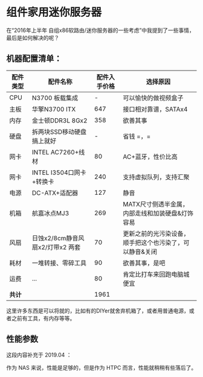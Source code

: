 # 组件家用迷你服务器

在“2016年上半年 自组x86软路由/迷你服务器的一些考虑”中我提到了一些事情，最后是如何解决的呢？

## 机器配置清单：

|配件类型|配件名称|配件入手价格|选择原因|
|---|---|---|---|
|CPU|N3700 板载集成|-|可以愉快的做视频盒子|
|主板|华擎N3700 ITX|647|接口相对靠谱，SATAx4|
|内存|金士顿DDR3L 8Gx2|358|欲善其事|
|硬盘|拆两块SSD移动硬盘搞上就好|-|省钱 =，=|
|网卡|INTEL AC7260+线材|80|AC+蓝牙，性价比高|
|网卡|INTEL I3504口网卡+转换卡|240|支持虚拟队列，支持汇聚|
|电源|DC-ATX+适配器|127|静音|
|机箱|航嘉冰点MJ3|269|MATX尺寸侧透半金属，内部走线和加装硬盘&灯饰容易|
|风扇| 日蚀x2/8cm静音风扇x2/灯带x2 两套|70|更新之前的光污染设备，顺手把这个也污染了，可以静音&关闭|
|耗材|一堆转接、零碎工具|90|欲善其事，是吧|
|运费|...|80|肯定比打车来回跑电脑城便宜|
|**共计**||1961||

这里许多东西是可以将就的，比如有的DIYer就舍弃机箱了，或者用普通电源，或者之前有工具，有内存等等。

## 性能参数

这段内容补充于 2019.04 ：

作为 NAS 来说，性能是足够的，但是作为 HTPC 而言，性能就稍稍有些落后了。
